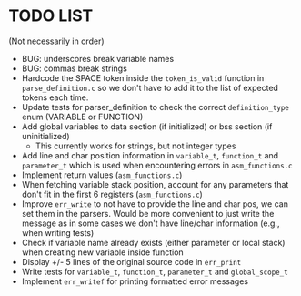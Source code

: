 # TODO LIST
(Not necessarily in order)

* BUG: underscores break variable names
* BUG: commas break strings
* Hardcode the SPACE token inside the `token_is_valid` function in `parse_definition.c` so we don't have to add it to the list of expected tokens each time.
* Update tests for parser_definition to check the correct `definition_type` enum (VARIABLE or FUNCTION)
* Add global variables to data section (if initialized) or bss section (if uninitialized)
	* This currently works for strings, but not integer types
* Add line and char position information in `variable_t`, `function_t` and `parameter_t` which is used when encountering errors in `asm_functions.c`
* Implement return values (`asm_functions.c`)
* When fetching variable stack position, account for any parameters that don't fit in the first 6 registers (`asm_functions.c`)
* Improve `err_write` to not have to provide the line and char pos, we can set them in the parsers. Would be more convenient to just write the message as in some cases we don't have line/char information (e.g., when writing tests)
* Check if variable name already exists (either parameter or local stack) when creating new variable inside function
* Display +/- 5 lines of the original source code in `err_print`
* Write tests for `variable_t`, `function_t`, `parameter_t` and `global_scope_t`
* Implement `err_writef` for printing formatted error messages
